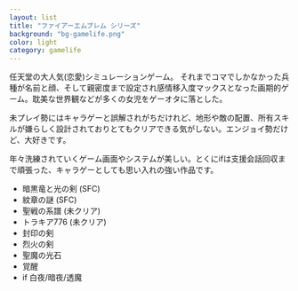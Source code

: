 ```yaml
---
layout: list
title: "ファイアーエムブレム シリーズ"
background: "bg-gamelife.png"
color: light
category: gamelife
---
```


任天堂の大人気(恋愛)シミュレーションゲーム。 それまでコマでしかなかった兵種が名前と顔、そして親密度まで設定され感情移入度マックスとなった画期的ゲーム。耽美な世界観などが多くの女児をゲーオタに落とした。

未プレイ勢にはキャラゲーと誤解されがちだけれど、地形や敵の配置、所有スキルが嫌らしく設計されておりとてもクリアできる気がしない。エンジョイ勢だけど、大好きです。

年々洗練されていくゲーム画面やシステムが美しい。とくにifは支援会話回収まで頑張った、キャラゲーとしても思い入れの強い作品です。

* 暗黒竜と光の剣 (SFC)
* 紋章の謎 (SFC)
* 聖戦の系譜 (未クリア)
* トラキア776  (未クリア)
* 封印の剣
* 烈火の剣
* 聖魔の光石
* 覚醒
* if 白夜/暗夜/透魔
